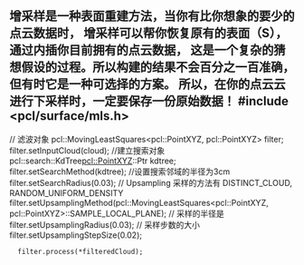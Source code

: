 增采样是一种表面重建方法，当你有比你想象的要少的点云数据时，
  增采样可以帮你恢复原有的表面（S），通过内插你目前拥有的点云数据，
  这是一个复杂的猜想假设的过程。所以构建的结果不会百分之一百准确，
  但有时它是一种可选择的方案。
  所以，在你的点云云进行下采样时，一定要保存一份原始数据！
  #include <pcl/surface/mls.h>
  ------------
  // 滤波对象
      pcl::MovingLeastSquares<pcl::PointXYZ, pcl::PointXYZ> filter;
      filter.setInputCloud(cloud);
      //建立搜索对象
      pcl::search::KdTree<pcl::PointXYZ>::Ptr kdtree;
      filter.setSearchMethod(kdtree);
      //设置搜索邻域的半径为3cm
      filter.setSearchRadius(0.03);
      // Upsampling 采样的方法有 DISTINCT_CLOUD, RANDOM_UNIFORM_DENSITY
      filter.setUpsamplingMethod(pcl::MovingLeastSquares<pcl::PointXYZ, pcl::PointXYZ>::SAMPLE_LOCAL_PLANE);
      // 采样的半径是
      filter.setUpsamplingRadius(0.03);
      // 采样步数的大小
      filter.setUpsamplingStepSize(0.02);

      filter.process(*filteredCloud);
